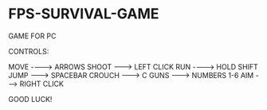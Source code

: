 # FPS-SURVIVAL-GAME
GAME FOR PC


CONTROLS:

MOVE ----> ARROWS 
SHOOT ---> LEFT CLICK
RUN ----> HOLD SHIFT
JUMP ---> SPACEBAR
CROUCH ---> C
GUNS ---> NUMBERS 1-6
AIM ---> RIGHT CLICK

GOOD LUCK!
